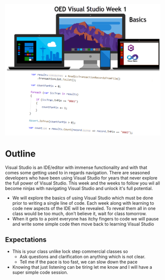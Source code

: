 

![img](assets/Week1.png)


# Outline

Visual Studio is an IDE/editor with immense functionality and with that comes some getting used to in regards navigation. There are seasoned developers who have been using Visual Studio for years that never explore the full power of Visual Studio. This week and the weeks to follow you wil all become ninjas with navigating Visual Studio and unlock it's full potential.

- We will explore the basics of using Visual Studio which must be done prior to writing a single line of code. Each week along with learning to code new aspects of the IDE will be revealed. To reveal them all in one class would be too much, don't believe it, wait for class tomorrow.
- When it gets to a point everyone has itchy fingers to code we will pause and write some simple code then move back to learning Visual Studio



## Expectations

- This is your class unlike lock step commercial classes so 
  - Ask questions and clarification on anything which is not clear. 
  - Tell me if the pace is too fast, we can slow down the pace
- Knowing that just listening can be tiring let me know and I will have a super simple code session.